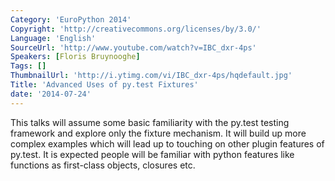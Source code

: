 ```yaml
---
Category: 'EuroPython 2014'
Copyright: 'http://creativecommons.org/licenses/by/3.0/'
Language: 'English'
SourceUrl: 'http://www.youtube.com/watch?v=IBC_dxr-4ps'
Speakers: [Floris Bruynooghe]
Tags: []
ThumbnailUrl: 'http://i.ytimg.com/vi/IBC_dxr-4ps/hqdefault.jpg'
Title: 'Advanced Uses of py.test Fixtures'
date: '2014-07-24'
---
```

This talks will assume some basic familiarity with the py.test
testing framework and explore only the fixture mechanism.  It will
build up more complex examples which will lead up to touching on
other plugin features of py.test.  It is expected people will be
familiar with python features like functions as first-class objects,
closures etc.